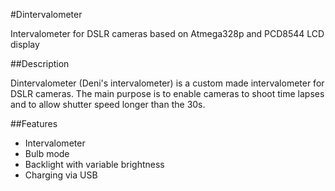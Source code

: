 #Dintervalometer

Intervalometer for DSLR cameras based on Atmega328p and PCD8544 LCD display

##Description

Dintervalometer (Deni's intervalometer) is a custom made intervalometer for DSLR cameras. The main purpose is to enable cameras to shoot time lapses and to allow shutter speed longer than the 30s.

##Features

- Intervalometer
- Bulb mode
- Backlight with variable brightness
- Charging via USB

